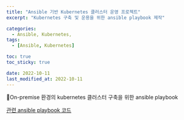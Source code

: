 ```yaml
---
title: "Ansible 기반 Kubernetes 클러스터 운영 프로젝트"
excerpt: "Kubernetes 구축 및 운용을 위한 ansible playbook 제작"

categories:
  - Ansible, Kubernetes,
tags:
  - [Ansible, Kubernetes]

toc: true
toc_sticky: true

date: 2022-10-11
last_modified_at: 2022-10-11
---
```


On-premise 환경의 kubernetes 클러스터 구축을 위한 ansible playbook 

[관련 ansible playbook 코드](https://github.com/hayeong95/ansible-kubernetes)
